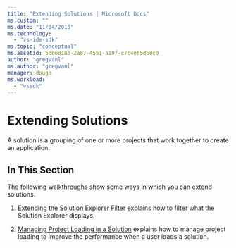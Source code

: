 ```yaml
---
title: "Extending Solutions | Microsoft Docs"
ms.custom: ""
ms.date: "11/04/2016"
ms.technology: 
  - "vs-ide-sdk"
ms.topic: "conceptual"
ms.assetid: 5cb60183-2a87-4551-a19f-c7c4e65d60c0
author: "gregvanl"
ms.author: "gregvanl"
manager: douge
ms.workload: 
  - "vssdk"
---
```

# Extending Solutions
A solution is a grouping of one or more projects that work together to create an application.  
  
## In This Section  
 The following walkthroughs show some ways in which you can extend solutions.  
  
1.  [Extending the Solution Explorer Filter](../extensibility/extending-the-solution-explorer-filter.md) explains how to filter what the Solution Explorer displays.  
  
2.  [Managing Project Loading in a Solution](../extensibility/managing-project-loading-in-a-solution.md) explains how to manage project loading to improve the performance when a user loads a solution.